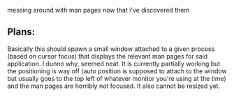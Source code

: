 messing around with man pages now that i've discovered them

## Plans: 

Basically this should spawn a small window attached to a given process (based on cursor focus) that displays the relevant man pages for said application. I dunno why, seemed neat. It is currently partially working but the positioning is way off (auto position is supposed to attach to the window but usually goes to the top left of whatever monitor you're using at the time) and the man pages are horribly not focused. It also cannot be resized yet. 
